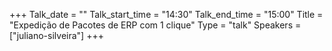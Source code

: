 +++
Talk_date = ""
Talk_start_time = "14:30"
Talk_end_time = "15:00"
Title = "Expedição de Pacotes de ERP com 1 clique"
Type = "talk"
Speakers = ["juliano-silveira"]
+++


